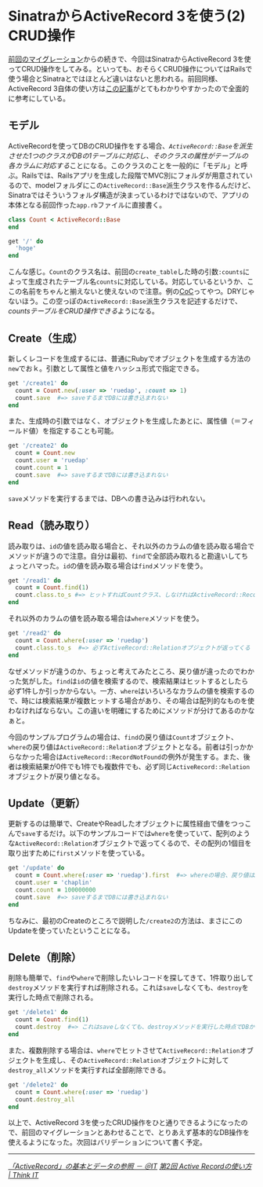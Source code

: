 # <span>SinatraからActiveRecord 3を使う(2)</span><span> CRUD操作</span>


[前回のマイグレーション](/2011/04/16/ruby-sinatra-active-record-3-migrate)からの続きで、今回はSinatraからActiveRecord 3を使ってCRUD操作をしてみる。といっても、おそらくCRUD操作についてはRailsで使う場合とSinatraとではほとんど違いはないと思われる。前回同様、ActiveRecord 3自体の使い方は[この記事](http://www.atmarkit.co.jp/fcoding/rails/posts/rails3/03/rails303a.html)がとてもわかりやすかったので全面的に参考にしている。

<!-- READMORE -->

## モデル

ActiveRecordを使ってDBのCRUD操作をする場合、*`ActiveRecord::Base`を派生させた1つのクラスがDBの1テーブルに対応し、そのクラスの属性がテーブルの各カラムに対応する*ことになる。このクラスのことを一般的に「モデル」と呼ぶ。Railsでは、Railsアプリを生成した段階でMVC別にフォルダが用意されているので、modelフォルダにこの`ActiveRecord::Base`派生クラスを作るんだけど、Sinatraではそういうフォルダ構造が決まっているわけではないので、アプリの本体となる前回作った`app.rb`ファイルに直接書く。

~~~ ruby
class Count < ActiveRecord::Base
end

get '/' do
  'hoge'
end
~~~

こんな感じ。`Count`のクラス名は、前回の`create_table`した時の引数`:counts`によって生成されたテーブル名`counts`に対応している。対応しているというか、ここの名前をちゃんと揃えないと使えないので注意。例の[CoC](http://ja.wikipedia.org/wiki/%E8%A8%AD%E5%AE%9A%E3%82%88%E3%82%8A%E8%A6%8F%E7%B4%84)ってやつ。DRYじゃないほう。この空っぽの`ActiveRecord::Base`派生クラスを記述するだけで、*countsテーブルをCRUD操作できる*ようになる。


## Create（生成）

新しくレコードを生成するには、普通にRubyでオブジェクトを生成する方法の`new`でおｋ。引数として属性と値をハッシュ形式で指定できる。

~~~ ruby
get '/create1' do
  count = Count.new(:user => 'ruedap', :count => 1)
  count.save  #=> saveするまでDBには書き込まれない
end
~~~

また、生成時の引数ではなく、オブジェクトを生成したあとに、属性値（＝フィールド値）を指定することも可能。

~~~ ruby
get '/create2' do
  count = Count.new
  count.user = 'ruedap'
  count.count = 1
  count.save  #=> saveするまでDBには書き込まれない
end
~~~

`save`メソッドを実行するまでは、DBへの書き込みは行われない。


## Read（読み取り）

読み取りは、`id`の値を読み取る場合と、それ以外のカラムの値を読み取る場合でメソッドが違うので注意。自分は最初、`find`で全部読み取れると勘違いしてちょっとハマった。`id`の値を読み取る場合は`find`メソッドを使う。

~~~ ruby
get '/read1' do
  count = Count.find(1)
  count.class.to_s #=> ヒットすればCountクラス、しなければActiveRecord::RecordNotFoundの例外が発生する
end
~~~

それ以外のカラムの値を読み取る場合は`where`メソッドを使う。

~~~ ruby
get '/read2' do
  count = Count.where(:user => 'ruedap')
  count.class.to_s  #=> 必ずActiveRecord::Relationオブジェクトが返ってくる
end
~~~

なぜメソッドが違うのか、ちょっと考えてみたところ、戻り値が違ったのでわかった気がした。`find`は`id`の値を検索するので、検索結果はヒットするとしたら必ず1件しか引っかからない。一方、`where`はいろいろなカラムの値を検索するので、時には検索結果が複数ヒットする場合があり、その場合は配列的なものを使わなければならない。この違いを明確にするためにメソッドが分けてあるのかなぁと。

今回のサンプルプログラムの場合は、`find`の戻り値は`Count`オブジェクト、`where`の戻り値は`ActiveRecord::Relation`オブジェクトとなる。前者は引っかからなかった場合は`ActiveRecord::RecordNotFound`の例外が発生する。また、後者は検索結果が0件でも1件でも複数件でも、必ず同じ`ActiveRecord::Relation`オブジェクトが戻り値となる。


## Update（更新）

更新するのは簡単で、CreateやReadしたオブジェクトに属性経由で値をつっこんで`save`するだけ。以下のサンプルコードでは`where`を使っていて、配列のような`ActiveRecord::Relation`オブジェクトで返ってくるので、その配列の1個目を取り出すために`first`メソッドを使っている。

~~~ ruby
get '/update' do
  count = Count.where(:user => 'ruedap').first  #=> whereの場合、戻り値はActiveRecord::Relationオブジェクトなので1個取り出す必要がある
  count.user = 'chaplin'
  count.count = 100000000
  count.save  #=> saveするまでDBには書き込まれない
end
~~~

ちなみに、最初のCreateのところで説明した`/create2`の方法は、まさにこのUpdateを使っていたということになる。


## Delete（削除）

削除も簡単で、`find`や`where`で削除したいレコードを探してきて、1件取り出して`destroy`メソッドを実行すれば削除される。これは`save`しなくても、`destroy`を実行した時点で削除される。

~~~ ruby
get '/delete1' do
  count = Count.find(1)
  count.destroy  #=> これはsaveしなくても、destroyメソッドを実行した時点でDBから削除される
end
~~~

また、複数削除する場合は、`where`でヒットさせて`ActiveRecord::Relation`オブジェクトを生成し、その`ActiveRecord::Relation`オブジェクトに対して`destroy_all`メソッドを実行すれば全部削除できる。

~~~ ruby
get '/delete2' do
  count = Count.where(:user => 'ruedap')
  count.destroy_all
end
~~~

以上で、ActiveRecord 3を使ったCRUD操作をひと通りできるようになったので、前回のマイグレーションとあわせることで、とりあえず基本的なDB操作を使えるようになった。次回はバリデーションについて書く予定。

* * *

<cite>[「ActiveRecord」の基本とデータの参照 － ＠IT](http://www.atmarkit.co.jp/fcoding/rails/posts/rails3/03/rails303a.html)</cite>
<cite>[第2回 Active Recordの使い方 | Think IT](http://thinkit.co.jp/story/2010/10/13/1804)</cite>
